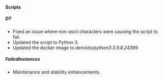 
#### Scripts
##### DT
- Fixed an issue where non-ascii characters were causing the script to fail.
- Updated the script to Python 3.
- Updated the docker image to *demisto/python3:3.9.8.24399*.


##### FailedInstances
- Maintenance and stability enhancements.
